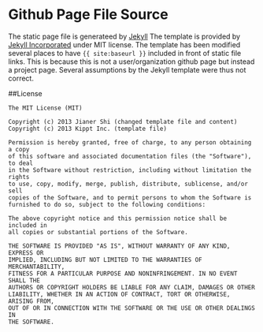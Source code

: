 # Github Page File Source
The static page file is generateed by [Jekyll](http://jekyllrb.com/)
The template is provided by [Jekyll Incorporated](incorporated.sendtoinc.com) under MIT license. 
The template has been modified several places to have ```{{ site:baseurl }}``` included in front of static file links. This is because this is not a user/organization github page but instead a project page. Several assumptions by the Jekyll template were thus not correct.

##License
```
The MIT License (MIT)

Copyright (c) 2013 Jianer Shi (changed template file and content)
Copyright (c) 2013 Kippt Inc. (template file) 

Permission is hereby granted, free of charge, to any person obtaining a copy
of this software and associated documentation files (the "Software"), to deal
in the Software without restriction, including without limitation the rights
to use, copy, modify, merge, publish, distribute, sublicense, and/or sell
copies of the Software, and to permit persons to whom the Software is
furnished to do so, subject to the following conditions:

The above copyright notice and this permission notice shall be included in
all copies or substantial portions of the Software.

THE SOFTWARE IS PROVIDED "AS IS", WITHOUT WARRANTY OF ANY KIND, EXPRESS OR
IMPLIED, INCLUDING BUT NOT LIMITED TO THE WARRANTIES OF MERCHANTABILITY,
FITNESS FOR A PARTICULAR PURPOSE AND NONINFRINGEMENT. IN NO EVENT SHALL THE
AUTHORS OR COPYRIGHT HOLDERS BE LIABLE FOR ANY CLAIM, DAMAGES OR OTHER
LIABILITY, WHETHER IN AN ACTION OF CONTRACT, TORT OR OTHERWISE, ARISING FROM,
OUT OF OR IN CONNECTION WITH THE SOFTWARE OR THE USE OR OTHER DEALINGS IN
THE SOFTWARE.
```
